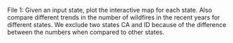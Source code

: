 File 1: Given an input state, plot the interactive map for each state. 
        Also compare different trends in the number of wildfires in the recent years for different states.
        We exclude two states CA and ID because of the difference between the numbers when compared to other states. 
